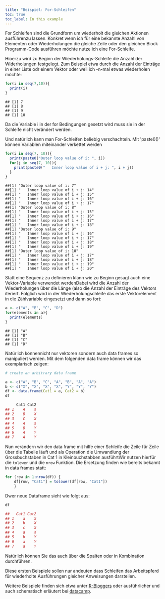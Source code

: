 ```yaml
---
title: "Beispiel: For-Schleifen"
toc: true
toc_label: In this example
---
```


For Schleifen sind die Grundform um wiederholt die gleichen  Aktionen ausführenzu lassen. Konkret wenn ich für eine bekannte Anzahl von Elementen oder Wiederholungen die gleiche Zeile oder den gleichen Block Programm-Code ausführen möchte nutze ich eine For-Schleife.

Hioerzu wird zu Beginn der Wiederholungs-Schleife die Anzahl der Widerholungen festgelegt. Zum Beispiel etwa durch die Anzahl der Einträge in einer Liste odr einem Vektor oder weil ich -n-mal etwas wiederholen möchte:



```r
for(i in seq(7,10)){
  print(i)
}
```

```
## [1] 7
## [1] 8
## [1] 9
## [1] 10
```
Da die Variable i in der for Bedingungen gesetzt wird muss sie in der Schleife nicht verändert werden.

Und natürlich kann man For-Schleifen beliebig verschachteln. Mit 'paste0()' können Variablen miteinander verkettet werden

```r
for(i in seq(7, 10)){
  print(paste0("Outer loop value of i: ", i))
  for(j in seq(7, 10)){
    print(paste0("   Inner loop value of i + j: ", i + j))
  }
}
```

```
##[1] "Outer loop value of i: 7"
##[1] "   Inner loop value of i + j: 14"
##[1] "   Inner loop value of i + j: 15"
##[1] "   Inner loop value of i + j: 16"
##[1] "   Inner loop value of i + j: 17"
##[1] "Outer loop value of i: 8"
##[1] "   Inner loop value of i + j: 15"
##[1] "   Inner loop value of i + j: 16"
##[1] "   Inner loop value of i + j: 17"
##[1] "   Inner loop value of i + j: 18"
##[1] "Outer loop value of i: 9"
##[1] "   Inner loop value of i + j: 16"
##[1] "   Inner loop value of i + j: 17"
##[1] "   Inner loop value of i + j: 18"
##[1] "   Inner loop value of i + j: 19"
##[1] "Outer loop value of i: 10"
##[1] "   Inner loop value of i + j: 17"
##[1] "   Inner loop value of i + j: 18"
##[1] "   Inner loop value of i + j: 19"
##[1] "   Inner loop value of i + j: 20"
```
Statt eine Sequenz zu definieren klann wie zu Beginn gesagt auch eine Vektor-Variable verwendet werdenDabei wird die Anzahl der Wiederholungen über die Länge (also die Anzahl der Einträge des Vektors iteriert.
Folglich wird in der Wiederholungschleife das erste Vektorelement in die Zählvariable eingesetzt und dann so fort:

```r
a <- c("A", "B", "C", "D")
for(elements in a){
  print(elements)
}
```

```
## [1] "A"
## [1] "B"
## [1] "C"
## [1] "D"
```



Natürlich könnennicht nur vektoren sondern auch data frames so manipuliert werden. Mit dem folgenden data frame können wir das exemplarisch zeigen:

```r
# create an arbitrary data frame

a <- c("A", "B", "C", "A", "B", "A", "A")
b <- c("X", "X", "X", "X", "Y", "Y", "Y")
df <- data.frame(Cat1 = a, Cat2 = b)
df
```

```r
     Cat1 Cat2
## 1    A    X
## 2    B    X
## 3    C    X
## 4    A    X
## 5    B    Y
## 6    A    Y
## 7    A    Y
```
Nun verändern wir den data frame mit hilfe einer Schleife die Zeile für Zeile über die Tabelle läuft und als Operation die Umwandlung der Grossbuchstaben in Cat 1 in Kleinbuchstabben ausführtWir nutzen hierfür die `tolower`  und die `nrow` Funktion. Die Ersetzung finden wie bereits bekannt in data frames statt:

```r
for (row in 1:nrow(df)) {
    df[row, "Cat1"] = tolower(df[row, "Cat1"])
    }
```
Dwer neue Dataframe sieht wie folgt aus:

```r
df

##   Cat1 Cat2
## 1    a    X
## 2    b    X
## 3    c    X
## 4    a    X
## 5    b    Y
## 6    a    Y
## 7    a    Y
```

Natürlich können Sie das auch über die Spalten oder in Kombination durchführen. 

Diese ersten Beispiele sollen nur andeuten dass Schleifen das Arbeitspferd für wiederholte Ausführungen gleicher Anweisungen darstellen.

Weitere Beispiele finden sich etwa unter [R-Bloggers](https://www.r-bloggers.com/how-to-write-the-first-for-loop-in-r/) oder ausführlicher und auch schematisch erläutert bei [datacamp](https://www.datacamp.com/community/tutorials/tutorial-on-loops-in-r?).

